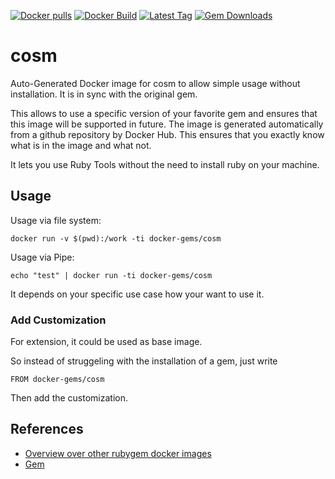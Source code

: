 [![Docker pulls](https://img.shields.io/docker/pulls/rubygem/cosm.svg)](https://hub.docker.com/r/rubygem/cosm/)
[![Docker Build](https://img.shields.io/docker/automated/rubygem/cosm.svg)](https://hub.docker.com/r/rubygem/cosm/)
[![Latest Tag](https://img.shields.io/github/tag/docker-rubygem/cosm.svg)](https://hub.docker.com/r/rubygem/cosm/)
[![Gem Downloads](https://img.shields.io/gem/dt/cosm.svg)](https://rubygems.org/gems/cosm/)
# cosm

Auto-Generated Docker image for cosm to allow simple usage without installation.
It is in sync with the original gem.

This allows to use a specific version of your favorite gem and ensures that this image will be supported in future.
The image is generated automatically from a github repository by Docker Hub.
This ensures that you exactly know what is in the image and what not.

It lets you use Ruby Tools without the need to install ruby on your machine.

## Usage

Usage via file system:

`docker run -v $(pwd):/work -ti docker-gems/cosm`

Usage via Pipe:

`echo "test" | docker run -ti docker-gems/cosm`

It depends on your specific use case how your want to use it.

### Add Customization

For extension, it could be used as base image.

So instead of struggeling with the installation of a gem, just write

`FROM docker-gems/cosm`

Then add the customization.

## References

 - [Overview over other rubygem docker images](https://github.com/thinkbot/docker-rubygem)
 - [Gem](https://rubygems.org/gems/cosm/)
